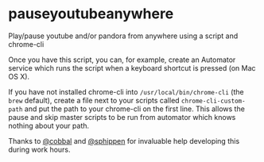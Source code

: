 pauseyoutubeanywhere
====================

Play/pause youtube and/or pandora from anywhere using a script and chrome-cli

Once you have this script, you can, for example, create an Automator service which runs the script when a keyboard shortcut is pressed (on Mac OS X).

If you have not installed chrome-cli into `/usr/local/bin/chrome-cli` (the `brew` default), create a file next to your scripts called `chrome-cli-custom-path` and put the path to your chrome-cli on the first line.  This allows the pause and skip master scripts to be run from automator which knows nothing about your path.

Thanks to [@cobbal](https://github.com/cobbal/) and [@sphippen](https://github.com/sphippen/) for invaluable help developing this during work hours.
